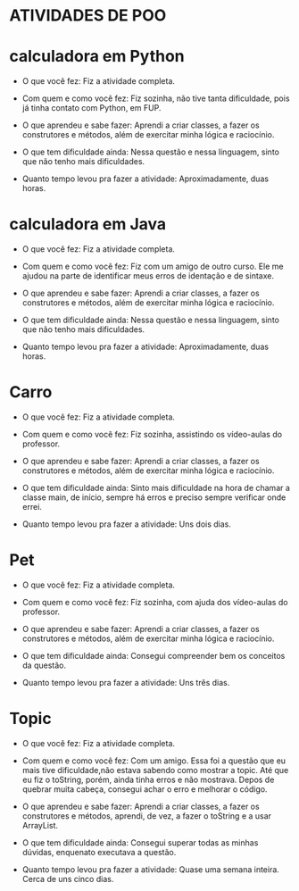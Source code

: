 # ATIVIDADES DE POO
# calculadora em Python
  * O que você fez:
  Fiz a atividade completa.

  * Com quem e como você fez:
  Fiz sozinha, não tive tanta dificuldade, pois já tinha contato com Python, em FUP. 

 * O que aprendeu e sabe fazer:
 Aprendi a criar classes, a fazer os construtores e métodos, além de exercitar minha lógica e raciocínio.
 
 * O que tem dificuldade ainda:
 Nessa questão e nessa linguagem, sinto que não tenho mais dificuldades.
 
 * Quanto tempo levou pra fazer a atividade:
 Aproximadamente, duas horas.
 
 # calculadora em Java
  * O que você fez:
  Fiz a atividade completa.

  * Com quem e como você fez:
  Fiz com um amigo de outro curso. Ele me ajudou na parte de identificar meus erros de identação e de sintaxe.

 * O que aprendeu e sabe fazer:
 Aprendi a criar classes, a fazer os construtores e métodos, além de exercitar minha lógica e raciocínio.
 
 * O que tem dificuldade ainda:
 Nessa questão e nessa linguagem, sinto que não tenho mais dificuldades.
 
 * Quanto tempo levou pra fazer a atividade:
 Aproximadamente, duas horas.
 
 # Carro
  * O que você fez:
  Fiz a atividade completa.

  * Com quem e como você fez:
  Fiz sozinha, assistindo os vídeo-aulas do professor.

 * O que aprendeu e sabe fazer:
 Aprendi a criar classes, a fazer os construtores e métodos, além de exercitar minha lógica e raciocínio.
 
 * O que tem dificuldade ainda:
 Sinto mais dificuldade na hora de chamar a classe main, de início, sempre há erros e preciso sempre verificar onde errei.
 
 * Quanto tempo levou pra fazer a atividade:
 Uns dois dias.
 
 # Pet
  * O que você fez:
  Fiz a atividade completa.

  * Com quem e como você fez:
  Fiz sozinha, com ajuda dos vídeo-aulas do professor.

 * O que aprendeu e sabe fazer:
 Aprendi a criar classes, a fazer os construtores e métodos, além de exercitar minha lógica e raciocínio.
 
 * O que tem dificuldade ainda:
 Consegui compreender bem os conceitos da questão.
 
 * Quanto tempo levou pra fazer a atividade:
 Uns três dias.
 
 # Topic
  * O que você fez:
    Fiz a atividade completa.

  * Com quem e como você fez:
  Com um amigo. Essa foi a questão que eu mais tive dificuldade,não estava sabendo como mostrar a topic. Até que eu fiz o toString,   porém, ainda tinha erros e não mostrava. Depos de quebrar muita cabeça, consegui achar o erro e melhorar o código.  

 * O que aprendeu e sabe fazer:
   Aprendi a criar classes, a fazer os construtores e métodos, aprendi, de vez, a fazer o toString e a usar ArrayList.
 
 * O que tem dificuldade ainda:
   Consegui superar todas as minhas dúvidas, enquenato executava a questão.
   
 * Quanto tempo levou pra fazer a atividade:
   Quase uma semana inteira. Cerca de uns cinco dias.
   
  
